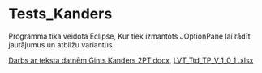 # Tests_Kanders
Programma tika veidota Eclipse, Kur tiek izmantots JOptionPane lai rādīt jautājumus un atbilžu variantus 

[Darbs ar teksta datnēm Gints Kanders 2PT.docx](https://github.com/Gints785/Tests_Kanders/files/8908854/Darbs.ar.teksta.datnem.Gints.Kanders.2PT.docx),
[LVT_Ttd_TP_V_1_0_1 .xlsx](https://github.com/Gints785/Tests_Kanders/files/8908855/LVT_Ttd_TP_V_1_0_1.xlsx)
